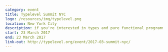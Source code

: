 ```yaml
---
category: event
title: Typelevel Summit NYC
logo: /resources/img/typelevel.png
location: New York City
description: if you're interested in types and pure functional programming and want to make those ideas commonplace
start: 23 March 2017
end: 23 March 2017
link-out: http://typelevel.org/event/2017-03-summit-nyc/
---
```

